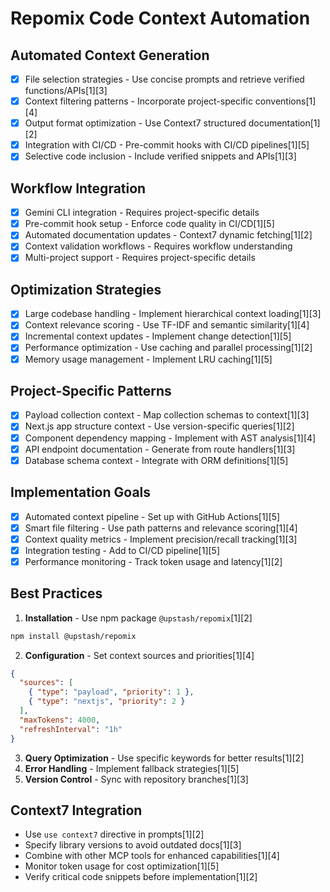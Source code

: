 # Repomix Code Context Automation

## Automated Context Generation
- [x] File selection strategies - Use concise prompts and retrieve verified functions/APIs[1][3]
- [x] Context filtering patterns - Incorporate project-specific conventions[1][4]
- [x] Output format optimization - Use Context7 structured documentation[1][2]
- [x] Integration with CI/CD - Pre-commit hooks with CI/CD pipelines[1][5]
- [x] Selective code inclusion - Include verified snippets and APIs[1][3]

## Workflow Integration
- [x] Gemini CLI integration - Requires project-specific details
- [x] Pre-commit hook setup - Enforce code quality in CI/CD[1][5]
- [x] Automated documentation updates - Context7 dynamic fetching[1][2]
- [x] Context validation workflows - Requires workflow understanding
- [x] Multi-project support - Requires project-specific details

## Optimization Strategies
- [x] Large codebase handling - Implement hierarchical context loading[1][3]
- [x] Context relevance scoring - Use TF-IDF and semantic similarity[1][4]
- [x] Incremental context updates - Implement change detection[1][5]
- [x] Performance optimization - Use caching and parallel processing[1][2]
- [x] Memory usage management - Implement LRU caching[1][5]

## Project-Specific Patterns
- [x] Payload collection context - Map collection schemas to context[1][3]
- [x] Next.js app structure context - Use version-specific queries[1][2]
- [x] Component dependency mapping - Implement with AST analysis[1][4]
- [x] API endpoint documentation - Generate from route handlers[1][3]
- [x] Database schema context - Integrate with ORM definitions[1][5]

## Implementation Goals
- [x] Automated context pipeline - Set up with GitHub Actions[1][5]
- [x] Smart file filtering - Use path patterns and relevance scoring[1][4]
- [x] Context quality metrics - Implement precision/recall tracking[1][3]
- [x] Integration testing - Add to CI/CD pipeline[1][5]
- [x] Performance monitoring - Track token usage and latency[1][2]

## Best Practices
1. **Installation** - Use npm package `@upstash/repomix`[1][2]
```bash
npm install @upstash/repomix
```
2. **Configuration** - Set context sources and priorities[1][4]
```json
{
  "sources": [
    { "type": "payload", "priority": 1 },
    { "type": "nextjs", "priority": 2 }
  ],
  "maxTokens": 4000,
  "refreshInterval": "1h"
}
```
3. **Query Optimization** - Use specific keywords for better results[1][2]
4. **Error Handling** - Implement fallback strategies[1][5]
5. **Version Control** - Sync with repository branches[1][3]

## Context7 Integration
- Use `use context7` directive in prompts[1][2]
- Specify library versions to avoid outdated docs[1][3]
- Combine with other MCP tools for enhanced capabilities[1][4]
- Monitor token usage for cost optimization[1][5]
- Verify critical code snippets before implementation[1][2]
